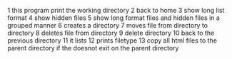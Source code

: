 1 this program print the working directory
2 back to home
3 show long list format
4 show hidden files
5 show long format files and hidden files in a grouped manner
6 creates a directory
7 moves file from directory to directory
8 deletes file from directory
9 delete directory
10 back to the previous directory
11 it lists
12 prints filetype
13 copy all html files to the parent directory if the doesnot exit on the parent directory

